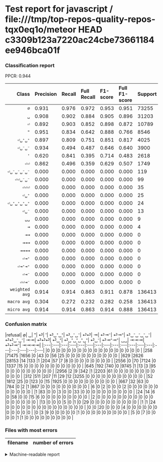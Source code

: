 # Test report for javascript / file:///tmp/top-repos-quality-repos-tqx0eq1o/meteor HEAD c3309b123a7220ac24cbe73661184ee946bca01f

### Classification report

PPCR: 0.944

| Class | Precision | Recall | Full Recall | F1-score | Full F1-score | Support | Full Support | PPCR |
|------:|:----------|:-------|:------------|:---------|:---------|:--------|:-------------|:-----|
| `∅` | 0.931| 0.976| 0.972| 0.953| 0.951| 73255| 73513| 0.996 |
| `␣` | 0.908| 0.902| 0.884| 0.905| 0.896| 31203| 31832| 0.980 |
| `⏎` | 0.892| 0.903| 0.852| 0.898| 0.872| 10789| 11434| 0.944 |
| `"` | 0.951| 0.834| 0.642| 0.888| 0.766| 8546| 11102| 0.770 |
| `⏎␣⁺␣⁺` | 0.897| 0.809| 0.751| 0.851| 0.817| 4025| 4337| 0.928 |
| `⏎␣⁻␣⁻` | 0.934| 0.494| 0.487| 0.646| 0.640| 3900| 3952| 0.987 |
| `'` | 0.620| 0.841| 0.395| 0.714| 0.483| 2618| 5574| 0.470 |
| `⏎⏎` | 0.862| 0.496| 0.359| 0.629| 0.507| 1749| 2416| 0.724 |
| `⏎␣⁻␣⁻␣⁻␣⁻` | 0.000| 0.000| 0.000| 0.000| 0.000| 119| 120| 0.992 |
| `⏎⏎␣⁻␣⁻` | 0.000| 0.000| 0.000| 0.000| 0.000| 99| 123| 0.805 |
| `⏎⏎⏎` | 0.000| 0.000| 0.000| 0.000| 0.000| 35| 48| 0.729 |
| `⏎␣⁺` | 0.000| 0.000| 0.000| 0.000| 0.000| 25| 26| 0.962 |
| `⏎␣⁺␣⁺␣⁺␣⁺` | 0.000| 0.000| 0.000| 0.000| 0.000| 24| 24| 1.000 |
| `⏎␣⁻` | 0.000| 0.000| 0.000| 0.000| 0.000| 13| 13| 1.000 |
| `␣␣` | 0.000| 0.000| 0.000| 0.000| 0.000| 9| 14| 0.643 |
| `⇥` | 0.000| 0.000| 0.000| 0.000| 0.000| 4| 10| 0.400 |
| `⇥⇥` | 0.000| 0.000| 0.000| 0.000| 0.000| 0| 2| 0.000 |
| `⇥⇥⇥` | 0.000| 0.000| 0.000| 0.000| 0.000| 0| 0| 0.000 |
| `⇥⇥⇥⇥` | 0.000| 0.000| 0.000| 0.000| 0.000| 0| 0| 0.000 |
| `⏎⇥⁺` | 0.000| 0.000| 0.000| 0.000| 0.000| 0| 0| 0.000 |
| `⏎⇥⁺⇥⁺` | 0.000| 0.000| 0.000| 0.000| 0.000| 0| 0| 0.000 |
| `⏎⇥⁻` | 0.000| 0.000| 0.000| 0.000| 0.000| 0| 0| 0.000 |
| `⏎⏎⇥⁻` | 0.000| 0.000| 0.000| 0.000| 0.000| 0| 0| 0.000 |
| `weighted avg` | 0.914| 0.914| 0.863| 0.911| 0.878| 136413| 144540| 0.944 |
| `macro avg` | 0.304| 0.272| 0.232| 0.282| 0.258| 136413| 144540| 0.944 |
| `micro avg` | 0.914| 0.914| 0.863| 0.914| 0.888| 136413| 144540| 0.944 |

### Confusion matrix

|refusal|  ∅| ␣| "| ⏎| '| ⏎␣⁺␣⁺| ⏎␣⁻␣⁻| ⏎⏎| ⇥| ⏎⇥⁻| ⏎⇥⁺| ⏎␣⁻␣⁻␣⁻␣⁻| ⏎⏎␣⁻␣⁻| ⇥⇥| ⏎⏎⏎| ⏎␣⁺| ⏎␣⁺␣⁺␣⁺␣⁺| ⏎␣⁻| ⏎⇥⁺⇥⁺| ␣␣| ⇥⇥⇥| ⏎⏎⇥⁻| ⇥⇥⇥⇥| 
|:---|:---|:---|:---|:---|:---|:---|:---|:---|:---|:---|:---|:---|:---|:---|:---|:---|:---|
|0 |0 |0 |0 |0 |0 |0 |0 |0 |0 |0 |0 |0 |0 |0 |0 |0 |0 |
|258 |71475 |1656 |0 |43 |0 |56 |25 |0 |0 |0 |0 |0 |0 |0 |0 |0 |0 |
|629 |2626 |28153 |14 |133 |1 |204 |57 |7 |8 |0 |0 |0 |0 |0 |0 |0 |0 |
|2556 |0 |70 |7124 |0 |1337 |15 |0 |0 |0 |0 |0 |0 |0 |0 |0 |0 |0 |
|645 |192 |740 |0 |9745 |1 |13 |3 |95 |0 |0 |0 |0 |0 |0 |0 |0 |0 |
|2956 |2 |9 |342 |1 |2203 |61 |0 |0 |0 |0 |0 |0 |0 |0 |0 |0 |0 |
|312 |511 |207 |11 |29 |12 |3255 |0 |0 |0 |0 |0 |0 |0 |0 |0 |0 |0 |
|52 |1812 |25 |0 |123 |0 |15 |1925 |0 |0 |0 |0 |0 |0 |0 |0 |0 |0 |
|667 |32 |63 |0 |784 |0 |2 |1 |867 |0 |0 |0 |0 |0 |0 |0 |0 |0 |
|6 |0 |2 |0 |0 |0 |2 |0 |0 |0 |0 |0 |0 |0 |0 |0 |0 |0 |
|1 |83 |0 |0 |3 |0 |0 |33 |0 |0 |0 |0 |0 |0 |0 |0 |0 |0 |
|24 |14 |6 |0 |58 |0 |0 |15 |6 |0 |0 |0 |0 |0 |0 |0 |0 |0 |
|2 |0 |0 |0 |0 |0 |0 |0 |0 |0 |0 |0 |0 |0 |0 |0 |0 |0 |
|13 |0 |0 |0 |5 |0 |1 |0 |29 |0 |0 |0 |0 |0 |0 |0 |0 |0 |
|1 |1 |24 |0 |0 |0 |0 |0 |0 |0 |0 |0 |0 |0 |0 |0 |0 |0 |
|0 |0 |20 |0 |0 |0 |4 |0 |0 |0 |0 |0 |0 |0 |0 |0 |0 |0 |
|0 |3 |9 |0 |0 |0 |0 |0 |1 |0 |0 |0 |0 |0 |0 |0 |0 |0 |
|5 |0 |7 |0 |0 |0 |0 |1 |1 |0 |0 |0 |0 |0 |0 |0 |0 |0 |

### Files with most errors

| filename | number of errors|
|:----:|:-----|

<details>
    <summary>Machine-readable report</summary>
```json
{
  "cl_report": {"\"": {"f1-score": 0.8884454698509696, "precision": 0.9510078761180083, "recall": 0.833606365551135, "support": 8546}, "\u0027": {"f1-score": 0.7138690861957228, "precision": 0.6198649409116489, "recall": 0.8414820473644004, "support": 2618}, "macro avg": {"f1-score": 0.28192369183824145, "precision": 0.30417878904799966, "recall": 0.27192498808632576, "support": 136413}, "micro avg": {"f1-score": 0.914480291467822, "precision": 0.914480291467822, "recall": 0.914480291467822, "support": 136413}, "weighted avg": {"f1-score": 0.9108232618806441, "precision": 0.9141543517043162, "recall": 0.914480291467822, "support": 136413}, "\u21e5": {"f1-score": 0.0, "precision": 0.0, "recall": 0.0, "support": 4}, "\u21e5\u21e5": {"f1-score": 0.0, "precision": 0.0, "recall": 0.0, "support": 0}, "\u21e5\u21e5\u21e5": {"f1-score": 0.0, "precision": 0.0, "recall": 0.0, "support": 0}, "\u21e5\u21e5\u21e5\u21e5": {"f1-score": 0.0, "precision": 0.0, "recall": 0.0, "support": 0}, "\u2205": {"f1-score": 0.952961881524739, "precision": 0.9312582246485388, "recall": 0.9757013173162241, "support": 73255}, "\u23ce": {"f1-score": 0.8976189379634321, "precision": 0.8920725009154156, "recall": 0.9032347761609046, "support": 10789}, "\u23ce\u21e5\u207a": {"f1-score": 0.0, "precision": 0.0, "recall": 0.0, "support": 0}, "\u23ce\u21e5\u207a\u21e5\u207a": {"f1-score": 0.0, "precision": 0.0, "recall": 0.0, "support": 0}, "\u23ce\u21e5\u207b": {"f1-score": 0.0, "precision": 0.0, "recall": 0.0, "support": 0}, "\u23ce\u23ce": {"f1-score": 0.6294010889292196, "precision": 0.8618290258449304, "recall": 0.4957118353344768, "support": 1749}, "\u23ce\u23ce\u21e5\u207b": {"f1-score": 0.0, "precision": 0.0, "recall": 0.0, "support": 0}, "\u23ce\u23ce\u23ce": {"f1-score": 0.0, "precision": 0.0, "recall": 0.0, "support": 35}, "\u23ce\u23ce\u2423\u207b\u2423\u207b": {"f1-score": 0.0, "precision": 0.0, "recall": 0.0, "support": 99}, "\u23ce\u2423\u207a": {"f1-score": 0.0, "precision": 0.0, "recall": 0.0, "support": 25}, "\u23ce\u2423\u207a\u2423\u207a": {"f1-score": 0.8506468051744414, "precision": 0.8971885336273429, "recall": 0.808695652173913, "support": 4025}, "\u23ce\u2423\u207a\u2423\u207a\u2423\u207a\u2423\u207a": {"f1-score": 0.0, "precision": 0.0, "recall": 0.0, "support": 24}, "\u23ce\u2423\u207b": {"f1-score": 0.0, "precision": 0.0, "recall": 0.0, "support": 13}, "\u23ce\u2423\u207b\u2423\u207b": {"f1-score": 0.6459731543624162, "precision": 0.9344660194174758, "recall": 0.4935897435897436, "support": 3900}, "\u23ce\u2423\u207b\u2423\u207b\u2423\u207b\u2423\u207b": {"f1-score": 0.0, "precision": 0.0, "recall": 0.0, "support": 119}, "\u2423": {"f1-score": 0.9053284882786121, "precision": 0.9084250266206318, "recall": 0.902252988494696, "support": 31203}, "\u2423\u2423": {"f1-score": 0.0, "precision": 0.0, "recall": 0.0, "support": 9}},
  "cl_report_full": {"\"": {"f1-score": 0.7663099015758619, "precision": 0.9510078761180083, "recall": 0.6416861826697893, "support": 11102}, "\u0027": {"f1-score": 0.48269062226117443, "precision": 0.6198649409116489, "recall": 0.39522784355938284, "support": 5574}, "macro avg": {"f1-score": 0.2579455207153802, "precision": 0.30417878904799966, "recall": 0.2322769448734901, "support": 144540}, "micro avg": {"f1-score": 0.8880275348545842, "precision": 0.914480291467822, "recall": 0.8630621281306213, "support": 144540}, "weighted avg": {"f1-score": 0.8781641616772775, "precision": 0.9080949233310329, "recall": 0.8630621281306213, "support": 144540}, "\u21e5": {"f1-score": 0.0, "precision": 0.0, "recall": 0.0, "support": 10}, "\u21e5\u21e5": {"f1-score": 0.0, "precision": 0.0, "recall": 0.0, "support": 2}, "\u21e5\u21e5\u21e5": {"f1-score": 0.0, "precision": 0.0, "recall": 0.0, "support": 0}, "\u21e5\u21e5\u21e5\u21e5": {"f1-score": 0.0, "precision": 0.0, "recall": 0.0, "support": 0}, "\u2205": {"f1-score": 0.9513256668263855, "precision": 0.9312582246485388, "recall": 0.9722770122291295, "support": 73513}, "\u23ce": {"f1-score": 0.8717237677788712, "precision": 0.8920725009154156, "recall": 0.8522826657337764, "support": 11434}, "\u23ce\u21e5\u207a": {"f1-score": 0.0, "precision": 0.0, "recall": 0.0, "support": 0}, "\u23ce\u21e5\u207a\u21e5\u207a": {"f1-score": 0.0, "precision": 0.0, "recall": 0.0, "support": 0}, "\u23ce\u21e5\u207b": {"f1-score": 0.0, "precision": 0.0, "recall": 0.0, "support": 0}, "\u23ce\u23ce": {"f1-score": 0.5067212156633548, "precision": 0.8618290258449304, "recall": 0.35885761589403975, "support": 2416}, "\u23ce\u23ce\u21e5\u207b": {"f1-score": 0.0, "precision": 0.0, "recall": 0.0, "support": 0}, "\u23ce\u23ce\u23ce": {"f1-score": 0.0, "precision": 0.0, "recall": 0.0, "support": 48}, "\u23ce\u23ce\u2423\u207b\u2423\u207b": {"f1-score": 0.0, "precision": 0.0, "recall": 0.0, "support": 123}, "\u23ce\u2423\u207a": {"f1-score": 0.0, "precision": 0.0, "recall": 0.0, "support": 26}, "\u23ce\u2423\u207a\u2423\u207a": {"f1-score": 0.8173258003766478, "precision": 0.8971885336273429, "recall": 0.750518791791561, "support": 4337}, "\u23ce\u2423\u207a\u2423\u207a\u2423\u207a\u2423\u207a": {"f1-score": 0.0, "precision": 0.0, "recall": 0.0, "support": 24}, "\u23ce\u2423\u207b": {"f1-score": 0.0, "precision": 0.0, "recall": 0.0, "support": 13}, "\u23ce\u2423\u207b\u2423\u207b": {"f1-score": 0.6403858948769128, "precision": 0.9344660194174758, "recall": 0.48709514170040485, "support": 3952}, "\u23ce\u2423\u207b\u2423\u207b\u2423\u207b\u2423\u207b": {"f1-score": 0.0, "precision": 0.0, "recall": 0.0, "support": 120}, "\u2423": {"f1-score": 0.8962641070945354, "precision": 0.9084250266206318, "recall": 0.884424478512189, "support": 31832}, "\u2423\u2423": {"f1-score": 0.0, "precision": 0.0, "recall": 0.0, "support": 14}},
  "ppcr": 0.9437733499377335
}
```
</details>
